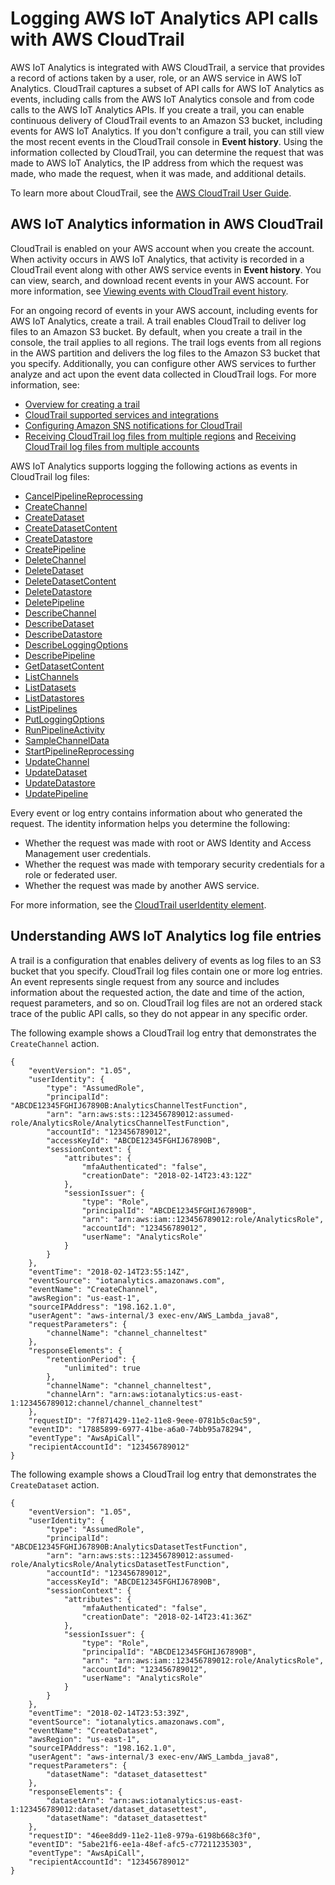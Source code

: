 # Logging AWS IoT Analytics API calls with AWS CloudTrail<a name="cloudtrail"></a>

AWS IoT Analytics is integrated with AWS CloudTrail, a service that provides a record of actions taken by a user, role, or an AWS service in AWS IoT Analytics\. CloudTrail captures a subset of API calls for AWS IoT Analytics as events, including calls from the AWS IoT Analytics console and from code calls to the AWS IoT Analytics APIs\. If you create a trail, you can enable continuous delivery of CloudTrail events to an Amazon S3 bucket, including events for AWS IoT Analytics\. If you don't configure a trail, you can still view the most recent events in the CloudTrail console in **Event history**\. Using the information collected by CloudTrail, you can determine the request that was made to AWS IoT Analytics, the IP address from which the request was made, who made the request, when it was made, and additional details\.

To learn more about CloudTrail, see the [AWS CloudTrail User Guide](https://docs.aws.amazon.com/awscloudtrail/latest/userguide/cloudtrail-user-guide.html)\.

## AWS IoT Analytics information in AWS CloudTrail<a name="aws-iotanalytics-info-in-cloudtrail"></a>

CloudTrail is enabled on your AWS account when you create the account\. When activity occurs in AWS IoT Analytics, that activity is recorded in a CloudTrail event along with other AWS service events in **Event history**\. You can view, search, and download recent events in your AWS account\. For more information, see [Viewing events with CloudTrail event history](https://docs.aws.amazon.com/awscloudtrail/latest/userguide/view-cloudtrail-events.html)\.

For an ongoing record of events in your AWS account, including events for AWS IoT Analytics, create a trail\. A trail enables CloudTrail to deliver log files to an Amazon S3 bucket\. By default, when you create a trail in the console, the trail applies to all regions\. The trail logs events from all regions in the AWS partition and delivers the log files to the Amazon S3 bucket that you specify\. Additionally, you can configure other AWS services to further analyze and act upon the event data collected in CloudTrail logs\. For more information, see:
+ [Overview for creating a trail](https://docs.aws.amazon.com/awscloudtrail/latest/userguide/cloudtrail-create-and-update-a-trail.html)
+ [ CloudTrail supported services and integrations](https://docs.aws.amazon.com/awscloudtrail/latest/userguide/cloudtrail-aws-service-specific-topics.html#cloudtrail-aws-service-specific-topics-integrations)
+ [Configuring Amazon SNS notifications for CloudTrail](https://docs.aws.amazon.com/awscloudtrail/latest/userguide/configure-sns-notifications-for-cloudtrail.html)
+ [Receiving CloudTrail log files from multiple regions](https://docs.aws.amazon.com/awscloudtrail/latest/userguide/receive-cloudtrail-log-files-from-multiple-regions.html) and [Receiving CloudTrail log files from multiple accounts](https://docs.aws.amazon.com/awscloudtrail/latest/userguide/cloudtrail-receive-logs-from-multiple-accounts.html)

AWS IoT Analytics supports logging the following actions as events in CloudTrail log files:
+ [CancelPipelineReprocessing](https://docs.aws.amazon.com/iotanalytics/latest/APIReference/API_CancelPipelineReprocessing.html)
+ [CreateChannel](https://docs.aws.amazon.com/iotanalytics/latest/APIReference/API_CreateChannel.html)
+ [CreateDataset](https://docs.aws.amazon.com/iotanalytics/latest/APIReference/API_CreateDataset.html)
+ [CreateDatasetContent](https://docs.aws.amazon.com/iotanalytics/latest/APIReference/API_CreateDatasetContent.html)
+ [CreateDatastore](https://docs.aws.amazon.com/iotanalytics/latest/APIReference/API_CreateDatastore.html)
+ [CreatePipeline](https://docs.aws.amazon.com/iotanalytics/latest/APIReference/API_CreatePipeline.html)
+ [DeleteChannel](https://docs.aws.amazon.com/iotanalytics/latest/APIReference/API_DeleteChannel.html)
+ [DeleteDataset](https://docs.aws.amazon.com/iotanalytics/latest/APIReference/API_DeleteDataset.html)
+ [DeleteDatasetContent](https://docs.aws.amazon.com/iotanalytics/latest/APIReference/API_DeleteDatasetContent.html)
+ [DeleteDatastore](https://docs.aws.amazon.com/iotanalytics/latest/APIReference/API_DeleteDatastore.html)
+ [DeletePipeline](https://docs.aws.amazon.com/iotanalytics/latest/APIReference/API_DeletePipeline.html)
+ [DescribeChannel](https://docs.aws.amazon.com/iotanalytics/latest/APIReference/API_DescribeChannel.html)
+ [DescribeDataset](https://docs.aws.amazon.com/iotanalytics/latest/APIReference/API_DescribeDataset.html)
+ [DescribeDatastore](https://docs.aws.amazon.com/iotanalytics/latest/APIReference/API_DescribeDatastore.html)
+ [DescribeLoggingOptions](https://docs.aws.amazon.com/iotanalytics/latest/APIReference/API_DescribeLoggingOptions.html)
+ [DescribePipeline](https://docs.aws.amazon.com/iotanalytics/latest/APIReference/API_DescribePipeline.html)
+ [GetDatasetContent](https://docs.aws.amazon.com/iotanalytics/latest/APIReference/API_GetDatasetContent.html)
+ [ListChannels](https://docs.aws.amazon.com/iotanalytics/latest/APIReference/API_ListChannels.html)
+ [ListDatasets](https://docs.aws.amazon.com/iotanalytics/latest/APIReference/API_ListDatasets.html)
+ [ListDatastores](https://docs.aws.amazon.com/iotanalytics/latest/APIReference/API_ListDatastores.html)
+ [ListPipelines](https://docs.aws.amazon.com/iotanalytics/latest/APIReference/API_ListPipelines.html)
+ [PutLoggingOptions](https://docs.aws.amazon.com/iotanalytics/latest/APIReference/API_PutLoggingOptions.html)
+ [RunPipelineActivity](https://docs.aws.amazon.com/iotanalytics/latest/APIReference/API_RunPipelineActivity.html)
+ [SampleChannelData](https://docs.aws.amazon.com/iotanalytics/latest/APIReference/API_SampleChannelData.html)
+ [StartPipelineReprocessing](https://docs.aws.amazon.com/iotanalytics/latest/APIReference/API_StartPipelineReprocessing.html)
+ [UpdateChannel](https://docs.aws.amazon.com/iotanalytics/latest/APIReference/API_UpdateChannel.html)
+ [UpdateDataset](https://docs.aws.amazon.com/iotanalytics/latest/APIReference/API_UpdateDataset.html)
+ [UpdateDatastore](https://docs.aws.amazon.com/iotanalytics/latest/APIReference/API_UpdateDatastore.html)
+ [UpdatePipeline](https://docs.aws.amazon.com/iotanalytics/latest/APIReference/API_UpdatePipeline.html)

Every event or log entry contains information about who generated the request\. The identity information helps you determine the following:
+ Whether the request was made with root or AWS Identity and Access Management user credentials\.
+ Whether the request was made with temporary security credentials for a role or federated user\.
+ Whether the request was made by another AWS service\.

For more information, see the [CloudTrail userIdentity element](https://docs.aws.amazon.com/awscloudtrail/latest/userguide/cloudtrail-event-reference-user-identity.html)\.

## Understanding AWS IoT Analytics log file entries<a name="understanding-aws-iotanalytics-entries"></a>

A trail is a configuration that enables delivery of events as log files to an S3 bucket that you specify\. CloudTrail log files contain one or more log entries\. An event represents single request from any source and includes information about the requested action, the date and time of the action, request parameters, and so on\. CloudTrail log files are not an ordered stack trace of the public API calls, so they do not appear in any specific order\.

The following example shows a CloudTrail log entry that demonstrates the `CreateChannel` action\.

```
{
    "eventVersion": "1.05",
    "userIdentity": {
        "type": "AssumedRole",
        "principalId": "ABCDE12345FGHIJ67890B:AnalyticsChannelTestFunction",
        "arn": "arn:aws:sts::123456789012:assumed-role/AnalyticsRole/AnalyticsChannelTestFunction",
        "accountId": "123456789012",
        "accessKeyId": "ABCDE12345FGHIJ67890B",
        "sessionContext": {
            "attributes": {
                "mfaAuthenticated": "false",
                "creationDate": "2018-02-14T23:43:12Z"
            },
            "sessionIssuer": {
                "type": "Role",
                "principalId": "ABCDE12345FGHIJ67890B",
                "arn": "arn:aws:iam::123456789012:role/AnalyticsRole",
                "accountId": "123456789012",
                "userName": "AnalyticsRole"
            }
        }
    },
    "eventTime": "2018-02-14T23:55:14Z",
    "eventSource": "iotanalytics.amazonaws.com",
    "eventName": "CreateChannel",
    "awsRegion": "us-east-1",
    "sourceIPAddress": "198.162.1.0",
    "userAgent": "aws-internal/3 exec-env/AWS_Lambda_java8",
    "requestParameters": {
        "channelName": "channel_channeltest"
    },
    "responseElements": {
        "retentionPeriod": {
            "unlimited": true
        },
        "channelName": "channel_channeltest",
        "channelArn": "arn:aws:iotanalytics:us-east-1:123456789012:channel/channel_channeltest"
    },
    "requestID": "7f871429-11e2-11e8-9eee-0781b5c0ac59",
    "eventID": "17885899-6977-41be-a6a0-74bb95a78294",
    "eventType": "AwsApiCall",
    "recipientAccountId": "123456789012"
}
```

The following example shows a CloudTrail log entry that demonstrates the `CreateDataset` action\.

```
{
    "eventVersion": "1.05",
    "userIdentity": {
        "type": "AssumedRole",
        "principalId": "ABCDE12345FGHIJ67890B:AnalyticsDatasetTestFunction",
        "arn": "arn:aws:sts::123456789012:assumed-role/AnalyticsRole/AnalyticsDatasetTestFunction",
        "accountId": "123456789012",
        "accessKeyId": "ABCDE12345FGHIJ67890B",
        "sessionContext": {
            "attributes": {
                "mfaAuthenticated": "false",
                "creationDate": "2018-02-14T23:41:36Z"
            },
            "sessionIssuer": {
                "type": "Role",
                "principalId": "ABCDE12345FGHIJ67890B",
                "arn": "arn:aws:iam::123456789012:role/AnalyticsRole",
                "accountId": "123456789012",
                "userName": "AnalyticsRole"
            }
        }
    },
    "eventTime": "2018-02-14T23:53:39Z",
    "eventSource": "iotanalytics.amazonaws.com",
    "eventName": "CreateDataset",
    "awsRegion": "us-east-1",
    "sourceIPAddress": "198.162.1.0",
    "userAgent": "aws-internal/3 exec-env/AWS_Lambda_java8",
    "requestParameters": {
        "datasetName": "dataset_datasettest"
    },
    "responseElements": {
        "datasetArn": "arn:aws:iotanalytics:us-east-1:123456789012:dataset/dataset_datasettest",
        "datasetName": "dataset_datasettest"
    },
    "requestID": "46ee8dd9-11e2-11e8-979a-6198b668c3f0",
    "eventID": "5abe21f6-ee1a-48ef-afc5-c77211235303",
    "eventType": "AwsApiCall",
    "recipientAccountId": "123456789012"
}
```
